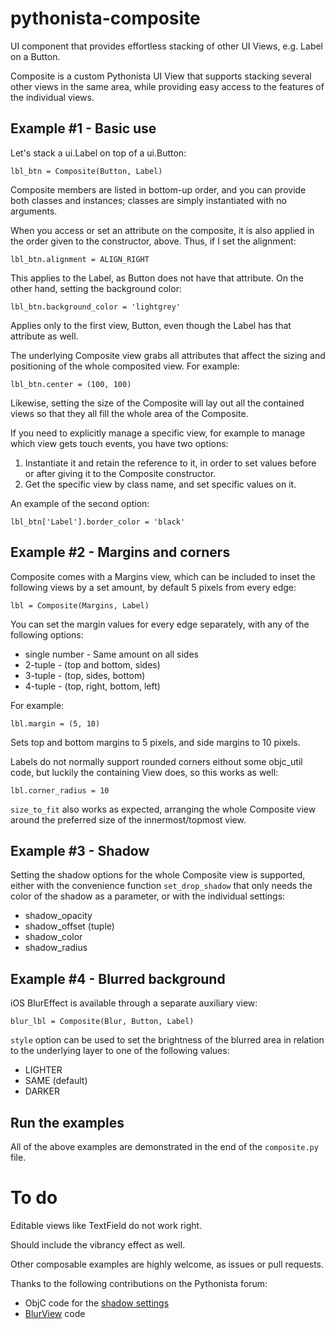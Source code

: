 # pythonista-composite
UI component that provides effortless stacking of other UI Views, e.g. Label on a Button.

Composite is a custom Pythonista UI View that supports stacking several other views in the same area, while providing easy access to the features of the individual views.

## Example #1 - Basic use

Let's stack a ui.Label on top of a ui.Button:

    lbl_btn = Composite(Button, Label)
    
Composite members are listed in bottom-up order, and you can provide both classes and instances; classes are simply instantiated with no arguments.

When you access or set an attribute on the composite, it is also applied in the order given to the constructor, above. Thus, if I set the alignment:

    lbl_btn.alignment = ALIGN_RIGHT
    
This applies to the Label, as Button does not have that attribute. On the other hand, setting the background color:

    lbl_btn.background_color = 'lightgrey'

Applies only to the first view, Button, even though the Label has that attribute as well.

The underlying Composite view grabs all attributes that affect the sizing and positioning of the whole composited view. For example:

    lbl_btn.center = (100, 100)

Likewise, setting the size of the Composite will lay out all the contained views so that they all fill the whole area of the Composite.   
            
If you need to explicitly manage a specific view, for example to manage which view gets touch events, you have two options:

1. Instantiate it and retain the reference to it, in order to set values before or after giving it to the Composite constructor.
2. Get the specific view by class name, and set specific values on it.

An example of the second option:

    lbl_btn['Label'].border_color = 'black'

## Example #2 - Margins and corners

Composite comes with a Margins view, which can be included to inset the following views by a set amount, by default 5 pixels from every edge:

    lbl = Composite(Margins, Label)
    
You can set the margin values for every edge separately, with any of the following options:

* single number - Same amount on all sides
* 2-tuple - (top and bottom, sides)
* 3-tuple - (top, sides, bottom)
* 4-tuple - (top, right, bottom, left)

For example:

    lbl.margin = (5, 10)
    
Sets top and bottom margins to 5 pixels, and side margins to 10 pixels.

Labels do not normally support rounded corners eithout some objc_util code, but luckily the containing View does, so this works as well:

    lbl.corner_radius = 10
    
`size_to_fit` also works as expected, arranging the whole Composite view around the preferred size of the innermost/topmost view.

## Example #3 - Shadow

Setting the shadow options for the whole Composite view is supported, either with the convenience function `set_drop_shadow` that only needs the color of the shadow as a parameter, or with the individual settings:

* shadow_opacity
* shadow_offset (tuple)
* shadow_color
* shadow_radius

## Example #4 - Blurred background

iOS BlurEffect is available through a separate auxiliary view:

    blur_lbl = Composite(Blur, Button, Label)
    
`style` option can be used to set the brightness of the blurred area in relation to the underlying layer to one of the following values:

* LIGHTER
* SAME (default)
* DARKER

## Run the examples

All of the above examples are demonstrated in the end of the `composite.py` file.

# To do

Editable views like TextField do not work right.

Should include the vibrancy effect as well.

Other composable examples are highly welcome, as issues or pull requests.

Thanks to the following contributions on the Pythonista forum:

* ObjC code for the [shadow settings](https://forum.omz-software.com/topic/1942/drop-shadow-behind-ui-view/15?page=2)
* [BlurView](https://forum.omz-software.com/topic/2738/ui-gaussian-blur/4) code
